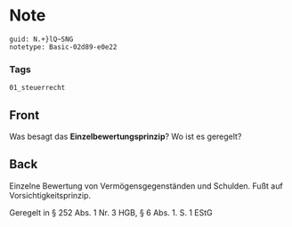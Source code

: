 # Note
```
guid: N.+}lQ~SNG
notetype: Basic-02d89-e0e22
```

### Tags
```
01_steuerrecht
```

## Front
Was besagt das <b>Einzelbewertungsprinzip</b>? Wo ist es geregelt?

## Back
Einzelne Bewertung von Vermögensgegenständen und Schulden. 
Fußt auf Vorsichtigkeitsprinzip.

Geregelt in § 252 Abs. 1 Nr. 3 HGB, § 6 Abs. 1. S. 1 EStG
